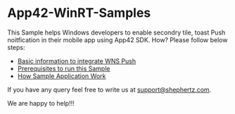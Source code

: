 # App42-WinRT-Samples

This Sample helps Windows developers to enable secondry tile, toast Push noitfication in their mobile app using App42 SDK. How? Please follow below steps: 

* [Basic information to integrate WNS Push ](http://api.shephertz.com/tutorial/Push-Notification-WNS/?index=pn-wns)
* [Prerequisites to run this Sample](https://github.com/SamitaMShephertz/App42-WNS-Sample/wiki/Prerequisites-to-run-this-Sample)
* [How Sample Application Work](https://github.com/SamitaMShephertz/App42-WNS-Sample/wiki/How-Sample-Application-Work)

If you have any query feel free to write us at support@shephertz.com. 

We are happy to help!!!

